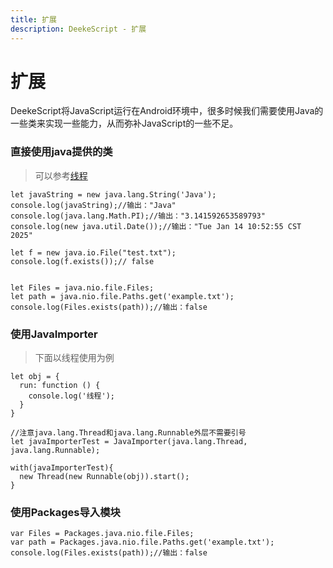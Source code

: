 ```yaml
---
title: 扩展
description: DeekeScript - 扩展
---
```


# 扩展

DeekeScript将JavaScript运行在Android环境中，很多时候我们需要使用Java的一些类来实现一些能力，从而弥补JavaScript的一些不足。


### 直接使用java提供的类

> 可以参考[线程](../thread.md)

```
let javaString = new java.lang.String('Java');
console.log(javaString);//输出："Java"
console.log(java.lang.Math.PI);//输出："3.141592653589793"
console.log(new java.util.Date());//输出："Tue Jan 14 10:52:55 CST 2025"

let f = new java.io.File("test.txt");
console.log(f.exists());// false


let Files = java.nio.file.Files;
let path = java.nio.file.Paths.get('example.txt');
console.log(Files.exists(path));//输出：false

```

### 使用JavaImporter
> 下面以线程使用为例

```
let obj = {
  run: function () {
    console.log('线程');
  }
}

//注意java.lang.Thread和java.lang.Runnable外层不需要引号
let javaImporterTest = JavaImporter(java.lang.Thread, java.lang.Runnable);

with(javaImporterTest){
  new Thread(new Runnable(obj)).start();
}
```

### 使用Packages导入模块

```
var Files = Packages.java.nio.file.Files;
var path = Packages.java.nio.file.Paths.get('example.txt');
console.log(Files.exists(path));//输出：false
```
